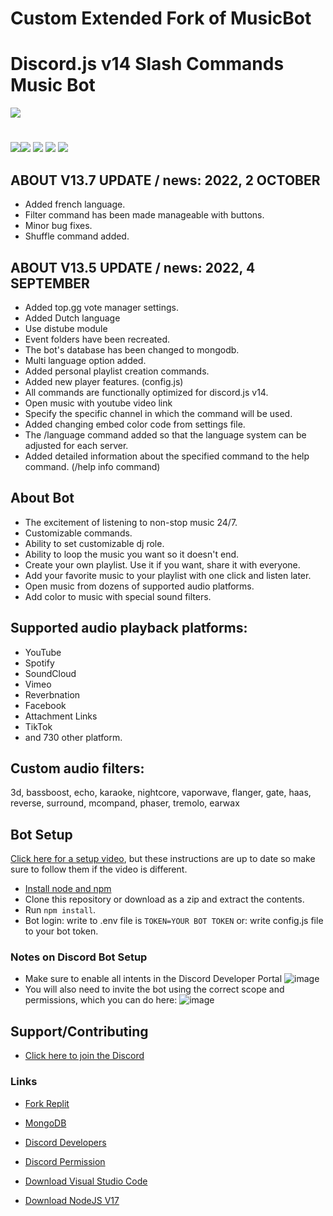 # Custom Extended Fork of MusicBot

# Discord.js v14 Slash Commands Music Bot
![](https://komarev.com/ghpvc/?username=umutxyp&color=blue)


# <a href="https://youtube.com/UmutBayraktarYT">
<img src="https://img.shields.io/badge/YouTube-FF0000?style=for-the-badge&logo=youtube&logoColor=white"></a><a href="https://facebook.com/umutxyp"><img src="https://img.shields.io/badge/Facebook-1877F2?style=for-the-badge&logo=facebook&logoColor=white"></a> <a href="https://instagram.com/umutxyp"><img src="https://img.shields.io/badge/Instagram-E4405F?style=for-the-badge&logo=instagram&logoColor=white"></a> <a href="https://blog.umut.live"><img src="https://img.shields.io/badge/Blogger-FF5722?style=for-the-badge&logo=blogger&logoColor=white"></a> <a href="https://twitch.com/umutyzx"><img src="https://img.shields.io/badge/Twitch-9146FF?style=for-the-badge&logo=twitch&logoColor=white"></a> 


## ABOUT V13.7 UPDATE / news: 2022, 2 OCTOBER
- Added french language.
- Filter command has been made manageable with buttons.
- Minor bug fixes.
- Shuffle command added.

## ABOUT V13.5 UPDATE / news: 2022, 4 SEPTEMBER
- Added top.gg vote manager settings.
- Added Dutch language
- Use distube module
- Event folders have been recreated.
- The bot's database has been changed to mongodb.
- Multi language option added.
- Added personal playlist creation commands.
- Added new player features. (config.js)
- All commands are functionally optimized for discord.js v14.
- Open music with youtube video link
- Specify the specific channel in which the command will be used.
- Added changing embed color code from settings file.
- The /language command added so that the language system can be adjusted for each server.
- Added detailed information about the specified command to the help command. (/help info command)


## About Bot
- The excitement of listening to non-stop music 24/7.
- Customizable commands.
- Ability to set customizable dj role.
- Ability to loop the music you want so it doesn't end.
- Create your own playlist. Use it if you want, share it with everyone.
- Add your favorite music to your playlist with one click and listen later.
- Open music from dozens of supported audio platforms.
- Add color to music with special sound filters.


## Supported audio playback platforms:
- YouTube
- Spotify 
- SoundCloud 
- Vimeo
- Reverbnation
- Facebook
- Attachment Links
- TikTok
- and 730 other platform.

## Custom audio filters:
3d, bassboost, echo, karaoke, nightcore, vaporwave, flanger, gate, haas, reverse, surround, mcompand, phaser, tremolo, earwax

## Bot Setup
[Click here for a setup video](https://youtu.be/mDKQJeWWvss), but these instructions are up to date so make sure to follow them if the video is different.

- [Install node and npm](https://docs.npmjs.com/downloading-and-installing-node-js-and-npm#using-a-node-version-manager-to-install-nodejs-and-npm)
- Clone this repository or download as a zip and extract the contents.
- Run `npm install`.
- Bot login: write to .env file is `TOKEN=YOUR BOT TOKEN` or: write config.js file to your bot token.


### Notes on Discord Bot Setup
- Make sure to enable all intents in the Discord Developer Portal
![image](https://user-images.githubusercontent.com/4060573/181925950-0403ec46-f606-4ae2-bac8-6a2e30d10d9f.png)
- You will also need to invite the bot using the correct scope and permissions, which you can do here:
![image](https://user-images.githubusercontent.com/4060573/181926061-310e817a-97c5-48d8-adce-77a505c36336.png)

## Support/Contributing
- [Click here to join the Discord](https://discord.gg/Fy4WmSThRZ)

### Links

- [Fork Replit](https://replit.com/)

- [MongoDB](https://mongodb.com)

- [Discord Developers](https://discord.dev)

- [Discord Permission](https://bit.ly/3L4RZpi)

- [Download Visual Studio Code](https://code.visualstudio.com/download)

- [Download NodeJS V17](https://nodejs.org/)
